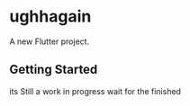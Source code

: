 # ughhagain

A new Flutter project.

## Getting Started

its Still a work in progress wait for the finished

